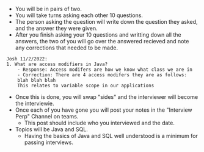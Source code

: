 - You will be in pairs of two.
- You will take turns asking each other 10 questions.
- The person asking the question will write down the question they asked, and the answer they were given.
- After you finish asking your 10 questions and writting down all the answers, the two of you will go over the answered recieved and note any corrections that needed to be made.
```
Josh 11/2/2022:
1. What are access modifiers in Java?
    - Response: Access modifers are how we know what class we are in
    - Correction: There are 4 access modifers they are as follows:
    blah blah blah
    This relates to variable scope in our applications
```
- Once this is done, you will swap "sides" and the interviewer will become the interviewie.
- Once each of you have gone you will post your notes in the "Interview Perp" Channel on teams.
    - This post should include who you interviewed and the date.
- Topics will be Java and SQL.
    - Having the basics of Java and SQL well understood is a minimum for passing interviews.